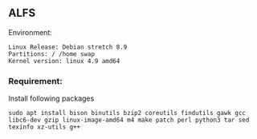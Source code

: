 ALFS
------

Environment:
```
Linux Release: Debian stretch 8.9
Partitions: / /home swap
Kernel version: linux 4.9 amd64
```

### Requirement:
Install following packages
```
sudo apt install bison binutils bzip2 coreutils findutils gawk gcc libc6-dev gzip linux-image-amd64 m4 make patch perl python3 tar sed texinfo xz-utils g++
```
